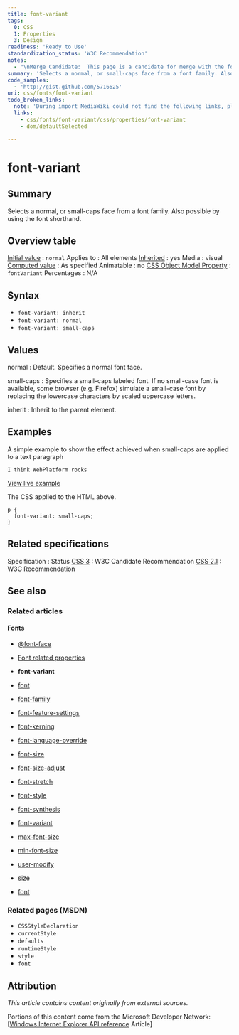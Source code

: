 ```yaml
---
title: font-variant
tags:
  0: CSS
  1: Properties
  3: Design
readiness: 'Ready to Use'
standardization_status: 'W3C Recommendation'
notes:
  - "\nMerge Candidate:  This page is a candidate for merge with the following pages: /css/properties/font-variant \n\n"
summary: 'Selects a normal, or small-caps face from a font family. Also possible by using the font shorthand.'
code_samples:
  - 'http://gist.github.com/5716625'
uri: css/fonts/font-variant
todo_broken_links:
  note: 'During import MediaWiki could not find the following links, please fix and adjust this list.'
  links:
    - css/fonts/font-variant/css/properties/font-variant
    - dom/defaultSelected

---
```

# font-variant

## Summary

Selects a normal, or small-caps face from a font family. Also possible by using the font shorthand.

## Overview table

[Initial value](/css/concepts/initial_value)
:   `normal`
Applies to
:   All elements
[Inherited](/css/concepts/inherited)
:   yes
Media
:   visual
[Computed value](/css/concepts/computed_value)
:   As specified
Animatable
:   no
[CSS Object Model Property](/css/concepts/cssom)
:   `fontVariant`
Percentages
:   N/A

## Syntax

-   `font-variant: inherit`
-   `font-variant: normal`
-   `font-variant: small-caps`

## Values

normal
:   Default. Specifies a normal font face.

small-caps
:   Specifies a small-caps labeled font. If no small-case font is available, some browser (e.g. Firefox) simulate a small-case font by replacing the lowercase characters by scaled uppercase letters.

inherit
:   Inherit to the parent element.

## Examples

A simple example to show the effect achieved when small-caps are applied to a text paragraph

``` {.html}
I think WebPlatform rocks
```

[View live example](http://code.webplatform.org/gist/5716625)

The CSS applied to the HTML above.

``` {.css}
p {
  font-variant: small-caps;
}
```

## Related specifications

Specification
:   Status
[CSS 3](http://www.w3.org/TR/css3-fonts/#font-variant-prop)
:   W3C Candidate Recommendation
[CSS 2.1](http://www.w3.org/TR/CSS21/fonts.html#small-caps)
:   W3C Recommendation

## See also

### Related articles

#### Fonts

-   [@font-face](/css/atrules/@font-face)

-   [Font related properties](/css/fonts)

-   **font-variant**

-   [font](/css/properties/font)

-   [font-family](/css/properties/font-family)

-   [font-feature-settings](/css/properties/font-feature-settings)

-   [font-kerning](/css/properties/font-kerning)

-   [font-language-override](/css/properties/font-language-override)

-   [font-size](/css/properties/font-size)

-   [font-size-adjust](/css/properties/font-size-adjust)

-   [font-stretch](/css/properties/font-stretch)

-   [font-style](/css/properties/font-style)

-   [font-synthesis](/css/properties/font-synthesis)

-   [font-variant](/css/properties/font-variant)

-   [max-font-size](/css/properties/max-font-size)

-   [min-font-size](/css/properties/min-font-size)

-   [user-modify](/css/properties/user-modify)

-   [size](/html/attributes/size)

-   [font](/html/elements/font)

### Related pages (MSDN)

-   `CSSStyleDeclaration`
-   `currentStyle`
-   `defaults`
-   `runtimeStyle`
-   `style`
-   `font`

## Attribution

*This article contains content originally from external sources.*

Portions of this content come from the Microsoft Developer Network: [[Windows Internet Explorer API reference](http://msdn.microsoft.com/en-us/library/ie/hh828809%28v=vs.85%29.aspx) Article]

